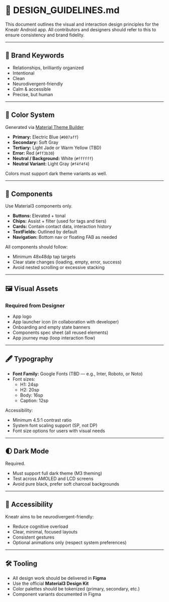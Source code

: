 # 🎨 DESIGN_GUIDELINES.md

This document outlines the visual and interaction design principles for the Kneatr Android app. All
contributors and designers should refer to this to ensure consistency and brand fidelity.

---

## 🧠 Brand Keywords

- Relationships, brilliantly organized
- Intentional
- Clean
- Neurodivergent-friendly
- Calm & accessible
- Precise, but human

---

## 🎨 Color System

Generated
via [Material Theme Builder](https://material-foundation.github.io/material-theme-builder/)

- **Primary:** Electric Blue (`#007aff`)
- **Secondary:** Soft Gray
- **Tertiary:** Light Jade or Warm Yellow (TBD)
- **Error:** Red (`#ff3b30`)
- **Neutral / Background:** White (`#ffffff`)
- **Neutral Variant:** Light Gray (`#f4f4f4`)

Colors must support dark theme variants as well.

---

## 🧩 Components

Use Material3 components only.

- **Buttons:** Elevated + tonal
- **Chips:** Assist + filter (used for tags and tiers)
- **Cards:** Contain contact data, interaction history
- **TextFields:** Outlined by default
- **Navigation:** Bottom nav or floating FAB as needed

All components should follow:

- Minimum 48x48dp tap targets
- Clear state changes (loading, empty, error, success)
- Avoid nested scrolling or excessive stacking

---

## 🖼️ Visual Assets

### Required from Designer

- App logo
- App launcher icon (in collaboration with developer)
- Onboarding and empty state banners
- Components spec sheet (all reused elements)
- App journey map (loop interaction flow)

---

## 🖋️ Typography

- **Font Family:** Google Fonts (TBD — e.g., Inter, Roboto, or Noto)
- Font sizes:
    - H1: 24sp
    - H2: 20sp
    - Body: 16sp
    - Caption: 12sp

Accessibility:

- Minimum 4.5:1 contrast ratio
- System font scaling support (SP, not DP)
- Font size options for users with visual needs

---

## 🌓 Dark Mode

Required.

- Must support full dark theme (M3 theming)
- Test across AMOLED and LCD screens
- Avoid pure black, prefer soft charcoal backgrounds

---

## 🧠 Accessibility

Kneatr aims to be neurodivergent-friendly:

- Reduce cognitive overload
- Clear, minimal, focused layouts
- Consistent gestures
- Optional animations only (respect system preferences)

---

## 🛠 Tooling

- All design work should be delivered in **Figma**
- Use the official **Material3 Design Kit**
- Color palettes should be tokenized (primary, secondary, etc.)
- Component variants documented in Figma
